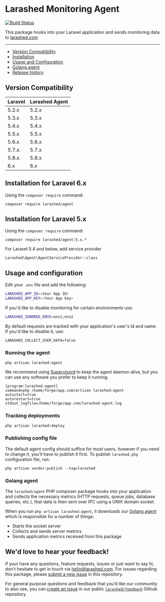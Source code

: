 Larashed Monitoring Agent
==============

[![Build Status](https://travis-ci.com/larashed/agent.svg?branch=master)](https://travis-ci.com/larashed/agent)

This package hooks into your Laravel application and sends monitoring data to [larashed.com](https://larashed.com/)

---
* [Version Compatibility](#version-compatibility)
* [Installation](#installation)
* [Usage and Configuration](#usage-and-configuration)
* [Golang agent](#golang-server-agent)
* [Release history](https://github.com/larashed/agent/releases)

## Version Compatibility

 Laravel  | Larashed Agent
:---------|:----------
 5.2.x    | 5.2.x
 5.3.x    | 5.3.x
 5.4.x    | 5.4.x
 5.5.x    | 5.5.x
 5.6.x    | 5.6.x
 5.7.x.   | 5.7.x
 5.8.x.   | 5.8.x
 6.x      | 6.x

## Installation for Laravel 6.x

Using the `composer require` command:

```
composer require larashed/agent
```

## Installation for Laravel 5.x

Using the `composer require` command:

```
composer require larashed/agent:5.x.*
```

For Laravel 5.4 and below, add service provider

```
Larashed\Agent\AgentServiceProvider::class
```

## Usage and configuration

Edit your `.env` file and add the following:
```bash
LARASHED_APP_ID=<Your App ID>
LARASHED_APP_KEY=<Your App key>
```

If you'd like to disable monitoring for certain environments use:
```bash
LARASHED_IGNORED_ENVS=env1,env2
```

By default requests are tracked with your application's user's Id and name. If you'd like to disable it, use:
```
LARASHED_COLLECT_USER_DATA=false
```

### Running the agent

```
php artisan larashed:agent
```

We recommend using [Supervisord](http://supervisord.org/installing.html) to keep the agent daemon alive,
but you can use any software you prefer to keep it running.

```
[program:larashed-agent]
command=php /home/forge/app.com/artisan larashed:agent
autostart=true
autorestart=true
stdout_logfile=/home/forge/app.com/larashed-agent.log
```

### Tracking deployments

```
php artisan larashed:deploy
```

### Publishing config file

The default agent config should suffice for most users, however if you need to change it, you'll have to publish it first.
To publish `larashed.php` configuration file, run:
```
php artisan vendor:publish --tag=larashed
```

### Golang agent

The `larashed/agent` PHP composer package hooks into your application and collects the necessary metrics (HTTP requests, queue jobs, database queries, etc.), that data is then sent over IPC using a UNIX domain socket.
 
When you run `php artisan larashed:agent`, it downloads our [Golang agent](https://github.com/larashed/agent-go) which is responsible for a number of things:
- Starts the socket server
- Collects and sends server metrics
- Sends application metrics received from this package

## We'd love to hear your feedback!

If your have any questions, feature requests, issues or just want to say hi, don't hesitate to get in touch via <a href="mailto:hello@larashed.com">hello@larashed.com</a>.
For issues regarding this package, please [submit a new issue](https://github.com/larashed/agent/issues/new) in this repository. 

For general purpose questions and feedback that you’d like our community to also see, you can [create an issue](https://github.com/larashed/feedback/issues/new) in 
our public [`larashed/feedback`](https://github.com/larashed/feedback/issues) Github repository.
